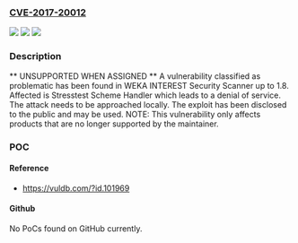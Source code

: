 ### [CVE-2017-20012](https://cve.mitre.org/cgi-bin/cvename.cgi?name=CVE-2017-20012)
![](https://img.shields.io/static/v1?label=Product&message=INTEREST%20Security%20Scanner&color=blue)
![](https://img.shields.io/static/v1?label=Version&message=n%2Fa&color=blue)
![](https://img.shields.io/static/v1?label=Vulnerability&message=CWE-404%20Denial%20of%20Service&color=brighgreen)

### Description

** UNSUPPORTED WHEN ASSIGNED ** A vulnerability classified as problematic has been found in WEKA INTEREST Security Scanner up to 1.8. Affected is Stresstest Scheme Handler which leads to a denial of service. The attack needs to be approached locally. The exploit has been disclosed to the public and may be used. NOTE: This vulnerability only affects products that are no longer supported by the maintainer.

### POC

#### Reference
- https://vuldb.com/?id.101969

#### Github
No PoCs found on GitHub currently.

